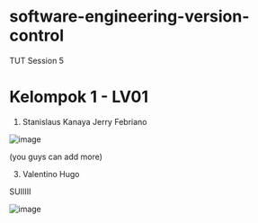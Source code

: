 # software-engineering-version-control
TUT Session 5

# Kelompok 1 - LV01
1. Stanislaus Kanaya Jerry Febriano

![image](https://github.com/yoshikazuuu/software-engineering-version-control/assets/82949929/c5120e0a-ceb3-4487-8588-7c377e076c07)

(you guys can add more)

3. Valentino Hugo

SUIIIII

![image](https://github.com/Gocarss/software-engineering-version-control/assets/117557091/025f8aad-6b2f-4724-b117-a0def4e4f6cf)
